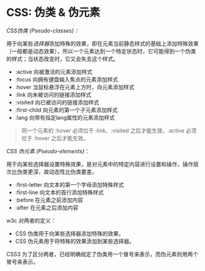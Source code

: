# CSS: 伪类 & 伪元素
*CSS伪类 (Pseudo-classes)：*

用于向某些*选择器*添加特殊的效果，即在元素当前静态样式的基础上添加特殊效果（一般都是动态效果），所以一个元素达到一个特定状态时，它可能得到一个伪类的样式；当状态改变时，它又会失去这个样式。

* :active	向被激活的元素添加样式
* :focus	向拥有键盘输入焦点的元素添加样式
* :hover	当鼠标悬浮在元素上方时，向元素添加样式
* :link	向未被访问的链接添加样式
* :visited	向已被访问的链接添加样式
* :first-child	向元素的第一个子元素添加样式
* :lang	向带有指定lang属性的元素添加样式

> 同一个元素的 :hover 必须位于 :link、:visited 之后才能生效，:active 必须位于 :hover 之后才能生效。

*CSS 伪元素 (Pseudo-elements)*：

用于向某些选择器设置特殊效果，是对元素中的特定内容进行设置和操作，操作层次比伪类更深，故动态性比伪类要差。

* :first-letter	向文本的第一个字母添加特殊样式
* :first-line	向文本的首行添加特殊样式
* :before	在元素之前添加内容
* :after	在元素之后添加内容

w3c 对两者的定义：

* CSS 伪类用于向某些选择器添加特殊的效果。
* CSS 伪元素用于将特殊的效果添加到某些选择器。

CSS3 为了区分两者，已经明确规定了伪类用一个冒号来表示，而伪元素则用两个冒号来表示。